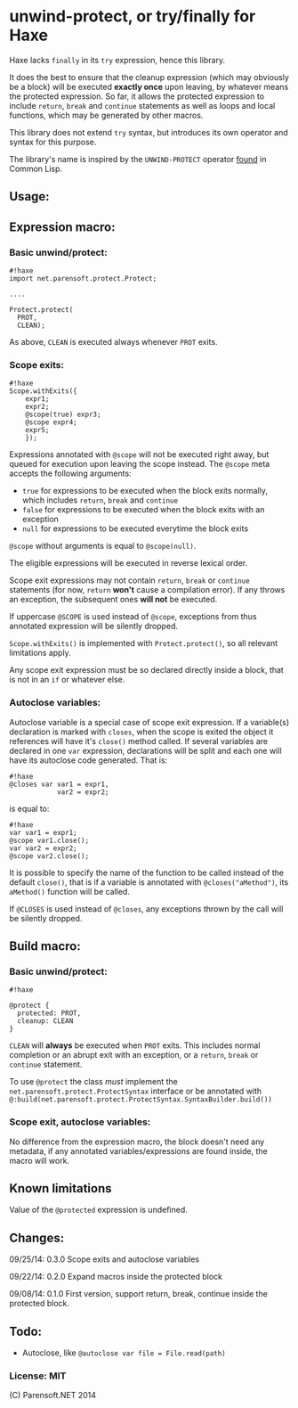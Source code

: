 # unwind-protect, or try/finally for Haxe

Haxe lacks ```finally``` in its ```try``` expression, hence this library.

It does the best to ensure that the cleanup expression (which may obviously be
a block) will be executed **exactly once** upon leaving, by whatever means
the protected expression. So far, it allows the protected expression to include
```return```, ```break``` and ```continue``` statements as well as loops and
local functions, which may be generated by other macros.

This library does not extend ```try``` syntax, but
introduces its own operator and syntax
for this purpose.

The library's name is inspired by the 
```UNWIND-PROTECT``` operator
[found](http://www.lispworks.com/documentation/lw50/CLHS/Body/s_unwind.htm#unwind-protect) in Common Lisp.


## Usage:

## Expression macro:

### Basic unwind/protect:

```
#!haxe
import net.parensoft.protect.Protect;

....

Protect.protect(
  PROT,
  CLEAN);
```

As above, ```CLEAN``` is executed always whenever ```PROT``` exits.

### Scope exits:

```
#!haxe
Scope.withExits({
    expr1;
    expr2;
    @scope(true) expr3;
    @scope expr4;
    expr5;
    });
```

Expressions annotated with ```@scope``` will not be executed right away, but queued for execution
upon leaving the scope instead. The ```@scope``` meta accepts the following arguments:

* ```true``` for expressions to be executed when the block exits normally, which includes ```return```,
  ```break``` and ```continue```
* ```false``` for expressions to be executed when the block exits with an exception
* ```null``` for expressions to be executed everytime the block exits

```@scope``` without arguments is equal to ```@scope(null)```.

The eligible expressions will be executed in reverse lexical order.

Scope exit expressions may not contain ```return```, ```break``` or ```continue``` statements
(for now, ```return``` **won't** cause a compilation error). If any throws an exception, the subsequent
ones **will not** be executed.

If uppercase ```@SCOPE``` is used instead of ```@scope```, exceptions from thus annotated expression
will be silently dropped.

```Scope.withExits()``` is implemented with ```Protect.protect()```, so all relevant limitations apply.

Any scope exit expression must be so declared directly inside a block, that is not in an ```if``` or whatever
else.

### Autoclose variables:

Autoclose variable is a special case of scope exit expression. If a variable(s) declaration is marked with
```closes```, when the scope is exited the object it references will have it's ```close()``` method
called. If several variables are declared in one ```var``` expression, declarations will be split and each
one will have its autoclose code generated. That is:
```
#!haxe
@closes var var1 = expr1,
            var2 = expr2;
```
is equal to:
```
#!haxe
var var1 = expr1;
@scope var1.close();
var var2 = expr2;
@scope var2.close();
```

It is possible to specify the name of the function to be called instead of the default ```close()```, that is
if a variable is annotated with ```@closes("aMethod")```, its ```aMethod()``` function will be called.

If ```@CLOSES``` is used instead of ```@closes```, any exceptions thrown by the call will be silently dropped.

## Build macro:

### Basic unwind/protect:

```
#!haxe

@protect {
  protected: PROT,
  cleanup: CLEAN
}

```

```CLEAN``` will **always** be executed when ```PROT``` exits. This includes normal completion or an abrupt exit with an exception, or a ```return```, ```break``` or ```continue``` statement.

To use ```@protect``` the class _must_ implement the ```net.parensoft.protect.ProtectSyntax``` interface or be annotated with ```@:build(net.parensoft.protect.ProtectSyntax.SyntaxBuilder.build())```

### Scope exit, autoclose variables:

No difference from the expression macro, the block doesn't need any metadata, if any annotated 
variables/expressions are found inside, the macro will work.

## Known limitations

Value of the ```@protected``` expression is undefined.

## Changes:

09/25/14: 0.3.0 Scope exits and autoclose variables

09/22/14: 0.2.0 Expand macros inside the protected block

09/08/14: 0.1.0 First version, support return, break, continue
inside the protected block.

## Todo:

* Autoclose, like ```@autoclose var file = File.read(path)```

### License: MIT

(C) Parensoft.NET 2014
